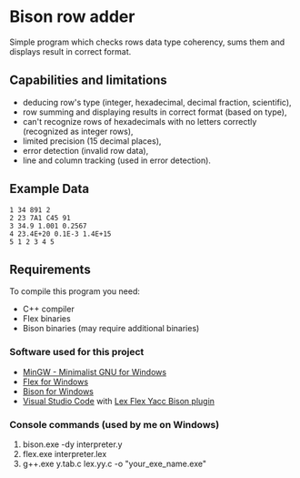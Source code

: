 # Bison row adder
Simple program which checks rows data type coherency, sums them and displays result in correct format.

## Capabilities and limitations
  - deducing row's type (integer, hexadecimal, decimal fraction, scientific),
  - row summing and displaying results in correct format (based on type),
  - can't recognize rows of hexadecimals with no letters correctly (recognized as integer rows),
  - limited precision (15 decimal places),
  - error detection (invalid row data),
  - line and column tracking (used in error detection).

## Example Data
```
1 34 891 2
2 23 7A1 C45 91
3 34.9 1.001 0.2567
4 23.4E+20 0.1E-3 1.4E+15
5 1 2 3 4 5
```

## Requirements
To compile this program you need:
  - C++ compiler
  - Flex binaries
  - Bison binaries (may require additional binaries)
  
### Software used for this project
  - [MinGW - Minimalist GNU for Windows](https://sourceforge.net/projects/mingw-w64/)
  - [Flex for Windows](http://gnuwin32.sourceforge.net/packages/flex.htm)
  - [Bison for Windows](http://gnuwin32.sourceforge.net/packages/bison.htm)
  - [Visual Studio Code](https://code.visualstudio.com/) with [Lex Flex Yacc Bison plugin](https://marketplace.visualstudio.com/items?itemName=faustinoaq.lex-flex-yacc-bison)
  
### Console commands (used by me on Windows)
  1. bison.exe -dy interpreter.y
  2. flex.exe interpreter.lex
  3. g++.exe y.tab.c lex.yy.c -o "your_exe_name.exe"
